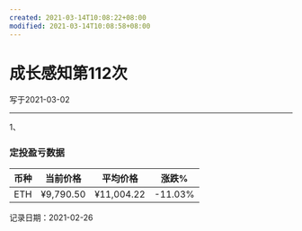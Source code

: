 ```yaml
---
created: 2021-03-14T10:08:22+08:00
modified: 2021-03-14T10:08:58+08:00
---
```


# 成长感知第112次

写于2021-03-02

-----

1、



### 定投盈亏数据

| 币种 | 当前价格 | 平均价格 |  涨跌%  |  
| :--: | :----------: | :----------: | :-----: |
| ETH  |  ¥9,790.50|   ¥11,004.22 | -11.03% | 

记录日期：2021-02-26